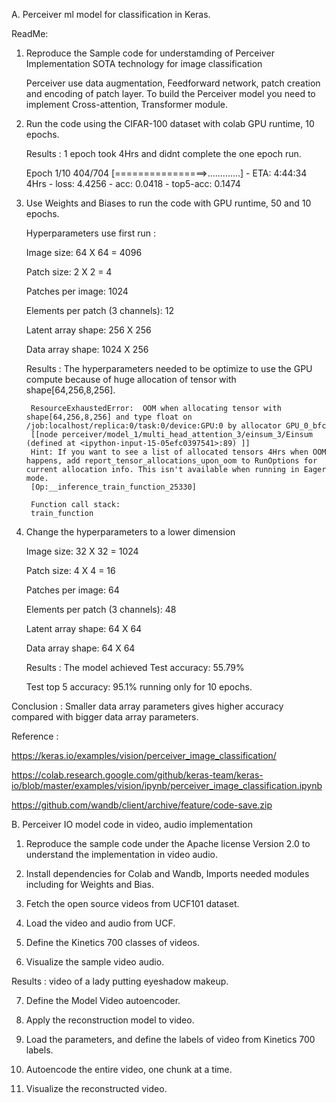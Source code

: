 
A. Perceiver ml model for classification in Keras.

ReadMe:

1. Reproduce the Sample code for understamding of Perceiver Implementation SOTA technology for image classification

      Perceiver use data augmentation, Feedforward network, patch creation and encoding of patch layer. To build the Perceiver model you need to implement Cross-attention, Transformer module.

2. Run the code using the CIFAR-100 dataset with colab GPU runtime, 10 epochs. 

      Results : 1 epoch took 4Hrs and didnt complete the one epoch run.

      Epoch 1/10
        404/704 [================>.............] - ETA: 4:44:34 4Hrs - loss: 4.4256 - acc: 0.0418 - top5-acc: 0.1474

3. Use Weights and Biases to run the code with GPU runtime, 50 and 10 epochs.

      Hyperparameters use first run : 

      Image size: 64 X 64 = 4096

      Patch size: 2 X 2 = 4 

      Patches per image: 1024

      Elements per patch (3 channels): 12

      Latent array shape: 256 X 256

      Data array shape: 1024 X 256

    Results : The hyperparameters needed to be optimize to use the GPU compute because of huge allocation of tensor with shape[64,256,8,256]. 

        ResourceExhaustedError:  OOM when allocating tensor with shape[64,256,8,256] and type float on /job:localhost/replica:0/task:0/device:GPU:0 by allocator GPU_0_bfc
	    [[node perceiver/model_1/multi_head_attention_3/einsum_3/Einsum (defined at <ipython-input-15-05efc0397541>:89) ]]
        Hint: If you want to see a list of allocated tensors 4Hrs when OOM happens, add report_tensor_allocations_upon_oom to RunOptions for current allocation info. This isn't available when running in Eager mode.
        [Op:__inference_train_function_25330]

        Function call stack:
        train_function
4. Change the hyperparameters to a lower dimension 

      Image size: 32 X 32 = 1024

      Patch size: 4 X 4 = 16 
      
      Patches per image: 64
      
      Elements per patch (3 channels): 48
      
      Latent array shape: 64 X 64
      
      Data array shape: 64 X 64

      Results : 
      The model achieved Test accuracy: 55.79%

      Test top 5 accuracy: 95.1% running only for 10 epochs.

Conclusion : Smaller data array parameters gives higher accuracy compared with bigger data array parameters. 

Reference : 

https://keras.io/examples/vision/perceiver_image_classification/

https://colab.research.google.com/github/keras-team/keras-io/blob/master/examples/vision/ipynb/perceiver_image_classification.ipynb

https://github.com/wandb/client/archive/feature/code-save.zip


B. Perceiver IO model code in video, audio implementation 

1. Reproduce the sample code under the Apache license Version 2.0 to understand the implementation in video audio.

2. Install dependencies for Colab and Wandb, Imports needed modules including for Weights and Bias.

3. Fetch the open source videos from UCF101 dataset.

4. Load the video and audio from UCF.

5. Define the Kinetics 700 classes of videos.

6. Visualize the sample video audio. 

Results : video of a lady putting eyeshadow makeup.

7. Define the Model Video autoencoder.

8. Apply the reconstruction model to video.

9. Load the parameters, and define the labels of video from Kinetics 700 labels.

10. Autoencode the entire video, one chunk at a time.

11. Visualize the reconstructed video.